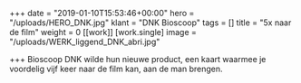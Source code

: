 +++
date = "2019-01-10T15:53:46+00:00"
hero = "/uploads/HERO_DNK.jpg"
klant = "DNK Bioscoop"
tags = []
title = "5x naar de film"
weight = 0
[[work]]
[work.single]
image = "/uploads/WERK_liggend_DNK_abri.jpg"

+++
Bioscoop DNK wilde hun nieuwe product, een kaart waarmee je voordelig vijf keer naar de film kan, aan de man brengen. 